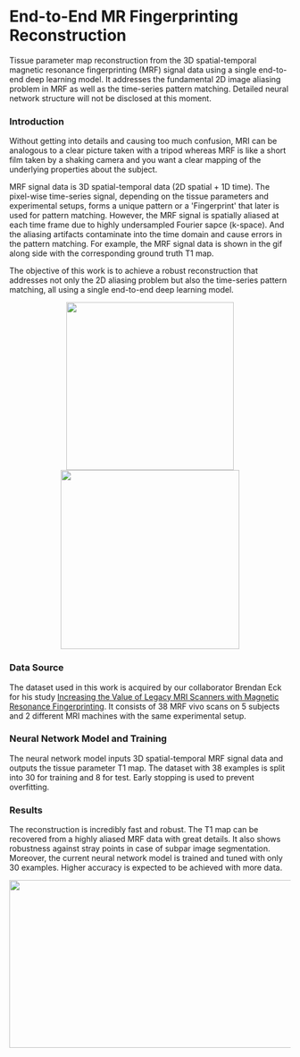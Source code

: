 # End-to-End MR Fingerprinting Reconstruction
Tissue parameter map reconstruction from the 3D spatial-temporal magnetic resonance fingerprinting (MRF) signal data using a single end-to-end deep learning model. It addresses the fundamental 2D image aliasing problem in MRF as well as the time-series pattern matching. Detailed neural network structure will not be disclosed at this moment.

### Introduction
Without getting into details and causing too much confusion, MRI can be analogous to a clear picture taken with a tripod whereas MRF is like a short film taken by a shaking camera and you want a clear mapping of the underlying properties about the subject. 

MRF signal data is 3D spatial-temporal data (2D spatial + 1D time). The pixel-wise time-series signal, depending on the tissue parameters and experimental setups, forms a unique pattern or a 'Fingerprint' that later is used for pattern matching. However, the MRF signal is spatially aliased at each time frame due to highly undersampled Fourier sapce (k-space). And the aliasing artifacts contaminate into the time domain and cause errors in the pattern matching. For example, the MRF signal data is shown in the gif along side with the corresponding ground truth T1 map.

The objective of this work is to achieve a robust reconstruction that addresses not only the 2D aliasing problem but also the time-series pattern matching, all using a single end-to-end deep learning model.

<p align="center">
<img src="https://github.com/mxf293/End-to-End_MR_Fingerprinting_Reconstruction/blob/master/pics/MRF_Signal.gif" width="300" height="300">
<img src="https://github.com/mxf293/End-to-End_MR_Fingerprinting_Reconstruction/blob/master/pics/Ground%20Truth%20T1%20Map.png" width="320" height="320">
</p>

### Data Source
The dataset used in this work is acquired by our collaborator Brendan Eck for his study [Increasing the Value of Legacy MRI Scanners with Magnetic Resonance Fingerprinting](https://www.ismrm.org/19/program_files/Th07.htm). It consists of 38 MRF vivo scans on 5 subjects and 2 different MRI machines with the same experimental setup. 

### Neural Network Model and Training
The neural network model inputs 3D spatial-temporal MRF signal data and outputs the tissue parameter T1 map. The dataset with 38 examples is split into 30 for training and 8 for test. Early stopping is used to prevent overfitting. 

### Results
The reconstruction is incredibly fast and robust. The T1 map can be recovered from a highly aliased MRF data with great details. It also shows robustness against stray points in case of subpar image segmentation. Moreover, the current neural network model is trained and tuned with only 30 examples. Higher accuracy is expected to be achieved with more data.

<p align="center">
<img src="https://github.com/mxf293/End-to-End_MR_Fingerprinting_Reconstruction/blob/master/pics/Recon%20T1%20-%20Ground%20Truth%20T1.png" width="600" height="300">
</p>



